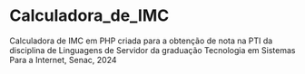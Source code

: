 # Calculadora_de_IMC

Calculadora de IMC em PHP criada para a obtenção de nota na PTI da disciplina de Linguagens de Servidor da graduação Tecnologia em Sistemas Para a Internet, Senac, 2024
